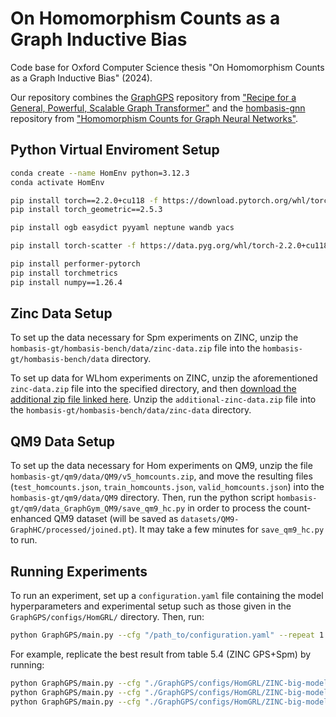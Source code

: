 # On Homomorphism Counts as a Graph Inductive Bias

Code base for Oxford Computer Science thesis "On Homomorphism Counts as a Graph Inductive Bias" (2024).

Our repository combines the [GraphGPS](https://github.com/rampasek/GraphGPS.git) repository from ["Recipe for a General, Powerful, Scalable Graph Transformer"](https://arxiv.org/abs/2205.12454) and the [hombasis-gnn](https://github.com/ejin700/hombasis-gnn.git) repository from ["Homomorphism Counts for Graph Neural Networks"](https://arxiv.org/abs/2402.08595). 

## Python Virtual Enviroment Setup

```bash
conda create --name HomEnv python=3.12.3
conda activate HomEnv

pip install torch==2.2.0+cu118 -f https://download.pytorch.org/whl/torch_stable.html
pip install torch_geometric==2.5.3

pip install ogb easydict pyyaml neptune wandb yacs

pip install torch-scatter -f https://data.pyg.org/whl/torch-2.2.0+cu118.html

pip install performer-pytorch
pip install torchmetrics
pip install numpy==1.26.4

```

## Zinc Data Setup
To set up the data necessary for Spm experiments on ZINC, unzip the `hombasis-gt/hombasis-bench/data/zinc-data.zip` file into the `hombasis-gt/hombasis-bench/data` directory. 

To set up data for WLhom experiments on ZINC, unzip the aforementioned `zinc-data.zip` file into the specified directory, and then [download the additional zip file linked here](https://drive.google.com/file/d/14FG_Ai6A7nFowJllF8ODpvCIPmHfyu15/view?usp=sharing). Unzip the `additional-zinc-data.zip` file into the `hombasis-gt/hombasis-bench/data/zinc-data` directory. 

## QM9 Data Setup
To set up the data necessary for Hom experiments on QM9, unzip the file `hombasis-gt/qm9/data/QM9/v5_homcounts.zip`, and move the resulting files (`test_homcounts.json`, `train_homcounts.json`, `valid_homcounts.json`) into the `hombasis-gt/qm9/data/QM9` directory. Then, run the python script `hombasis-gt/qm9/data_GraphGym_QM9/save_qm9_hc.py` in order to process the count-enhanced QM9 dataset (will be saved as `datasets/QM9-GraphHC/processed/joined.pt`). It may take a few minutes for `save_qm9_hc.py` to run.

## Running Experiments
To run an experiment, set up a `configuration.yaml` file containing the model hyperparameters and experimental setup such as those given in the `GraphGPS/configs/HomGRL/` directory. Then, run:

```bash
python GraphGPS/main.py --cfg "/path_to/configuration.yaml" --repeat 1 wandb.use True
```

For example, replicate the best result from table 5.4 (ZINC GPS+Spm) by running:

```bash
python GraphGPS/main.py --cfg "./GraphGPS/configs/HomGRL/ZINC-big-model-repeats/ZINCe-GPS-repeats/hc.yaml" --repeat 1 wandb.use True seed 0
python GraphGPS/main.py --cfg "./GraphGPS/configs/HomGRL/ZINC-big-model-repeats/ZINCe-GPS-repeats/hc.yaml" --repeat 1 wandb.use True seed 14
python GraphGPS/main.py --cfg "./GraphGPS/configs/HomGRL/ZINC-big-model-repeats/ZINCe-GPS-repeats/hc.yaml" --repeat 1 wandb.use True seed 48
```